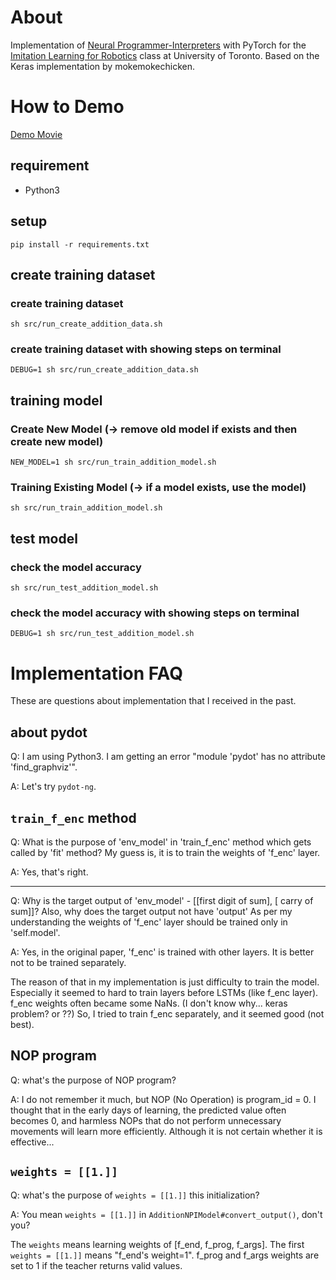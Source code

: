 About
=====

Implementation of [Neural Programmer-Interpreters](http://arxiv.org/abs/1511.06279) with PyTorch for the [Imitation Learning for Robotics](http://www.cs.toronto.edu/~florian/courses/csc2626w22/) class at University of Toronto. Based on the Keras implementation by mokemokechicken.

How to Demo
===========

[Demo Movie](https://youtu.be/s7PuBqwI2YA)

requirement
-----------

* Python3

setup
-----

```
pip install -r requirements.txt
```

create training dataset
-----------------------
### create training dataset
```
sh src/run_create_addition_data.sh
```

### create training dataset with showing steps on terminal
```
DEBUG=1 sh src/run_create_addition_data.sh
```

training model
------------------
### Create New Model (-> remove old model if exists and then create new model)
```
NEW_MODEL=1 sh src/run_train_addition_model.sh
```

### Training Existing Model (-> if a model exists, use the model)
```
sh src/run_train_addition_model.sh
```

test model
----------
### check the model accuracy
```
sh src/run_test_addition_model.sh
```

### check the model accuracy with showing steps on terminal
```
DEBUG=1 sh src/run_test_addition_model.sh
```

Implementation FAQ
==================
These are questions about implementation that I received in the past.

about pydot
-----------
Q: I am using Python3. I am getting an error "module 'pydot' has no attribute 'find_graphviz'".

A: Let's try `pydot-ng`. 
 
`train_f_enc` method
--------------------
Q: What is the purpose of 'env_model' in 'train_f_enc' method which gets called by 'fit' method? My guess is, it is to train the weights of 'f_enc' layer.

A: Yes, that's right.

----

Q: Why is the target output of 'env_model' - [[first digit of sum], [ carry of sum]]? 
Also, why does the target output not have 'output'
As per my understanding the weights of 'f_enc' layer should be trained only in 'self.model'.

A: Yes, in the original paper, 'f_enc' is trained with other layers. It is better not to be trained separately.

The reason of that in my implementation is just difficulty to train the model.
Especially it seemed to hard to train layers before LSTMs (like f_enc layer). 
f_enc weights often became some NaNs. (I don't know why... keras problem? or ??)
So, I tried to train f_enc separately, and it seemed good (not best).

NOP program
-----------
Q: what's the purpose of NOP program?

A: I do not remember it much, but NOP (No Operation) is program_id = 0.
I thought that in the early days of learning, the predicted value often becomes 0, and harmless NOPs that do not perform unnecessary movements will learn more efficiently.
Although it is not certain whether it is effective...

`weights = [[1.]]`
------------------

Q: what's the purpose of `weights = [[1.]]` this initialization?

A: You mean `weights = [[1.]]` in `AdditionNPIModel#convert_output()`, don't you?

The `weights` means learning weights of [f_end, f_prog, f_args].
The first `weights = [[1.]]` means "f_end's weight=1".
f_prog and f_args weights are set to 1 if the teacher returns valid values.